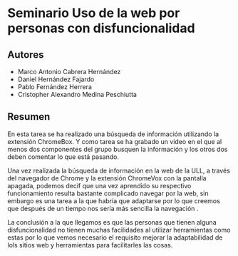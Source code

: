 # Seminario Uso de la web por personas con disfuncionalidad
## Autores
- Marco Antonio Cabrera Hernández
- Daniel Hernández Fajardo
- Pablo Fernández Herrera
- Cristopher Alexandro Medina Peschiutta

## Resumen
En esta tarea se ha realizado una búsqueda de información utilizando la extensión ChromeBox. Y como tarea se ha grabado un video en el que al menos dos componentes del grupo busquen la información y los otros dos deben comentar lo que está pasando.

Una vez realizada la búsqueda de información en la web de la ULL, a través del navegador de Chrome y la extensión ChromeVox con la pantalla apagada, podemos decif que una vez aprendido su respectivo funcionamiento resulta bastante complicado navegar por la web, sin embargo es una tarea a la que habría que adaptarse por lo que creemos que después de un tiempo nos sería más sencilla la navegación .

La conclusión a la que llegamos es que las personas que tienen alguna disfuncionalidad no tienen muchas facilidades al utilizar herramientas como estas por lo que vemos necesario el requisito mejorar la adaptabilidad de lols sitios web y herramientas para facilitarles las cosas.
